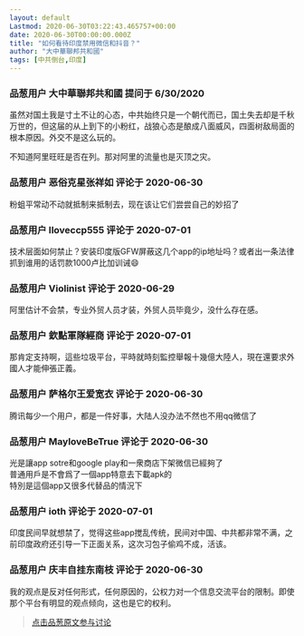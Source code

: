 ```yaml
---
layout: default
Lastmod: 2020-06-30T03:22:43.465757+00:00
date: 2020-06-30T00:00:00.000Z
title: "如何看待印度禁用微信和抖音？"
author: "大中華聯邦共和國"
tags: [中共倒台,印度]
---
```



### 品葱用户 **大中華聯邦共和國** 提问于 6/30/2020
    
虽然对国土我是寸土不让的心态，中共始终只是一个朝代而已，国土失去却是千秋万世的，但这届的从上到下的小粉红，战狼心态是酿成八面威风，四面树敌局面的根本原因。外交不是这么玩的。  
  
不知道阿里旺旺是否在列。那对阿里的流量也是灭顶之灾。
    
                

### 品葱用户 **恶俗克星张祥如** 评论于 2020-06-30
        
粉蛆平常动不动就抵制来抵制去，现在该让它们尝尝自己的妙招了
        
                

### 品葱用户 **Iloveccp555** 评论于 2020-07-01
        
技术层面如何禁止？安装印度版GFW屏蔽这几个app的ip地址吗？或者出一条法律抓到谁用的话罚款1000卢比加训诫😄
        
                

### 品葱用户 **Violinist** 评论于 2020-06-29
        
阿里估计不会禁，专业外贸人员才装，外贸人员毕竟少，没什么存在感。
        
                

### 品葱用户 **欽點軍隊經商** 评论于 2020-07-01
        
那肯定支持啊，這些垃圾平台，平時就時刻監控舉報十幾億大陸人，現在還要求外國人才能伸張正義。
        
                

### 品葱用户 **萨格尔王爱宽衣** 评论于 2020-06-30
        
腾讯每少一个用户，都是一件好事，大陆人没办法不然也不用qq微信了
        
                

### 品葱用户 **MayloveBeTrue** 评论于 2020-06-30
        
光是讓app sotre和google play和一衆商店下架微信已經夠了  
普通用戶是不會爲了一個app特意去下載apk的  
特別是這個app又很多代替品的情況下
        
                

### 品葱用户 **ioth** 评论于 2020-07-01
        
印度民间早就想禁了，觉得这些app搅乱传统，民间对中国、中共都非常不满，之前印度政府还引导一下正面关系，这次习包子偷鸡不成，活该。
        
                

### 品葱用户 **庆丰自挂东南枝** 评论于 2020-06-30
        
我的观点是反对任何形式，任何原因的，公权力对一个信息交流平台的限制。即使那个平台有明显的观点倾向，这也是它的权利。
        
                





> [点击品葱原文参与讨论](https://pincong.rocks/question/27874)

